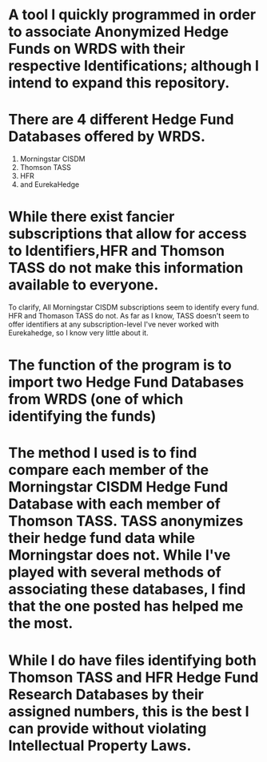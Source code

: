 # A tool I quickly programmed in order to associate Anonymized Hedge Funds on WRDS with their respective Identifications; although I intend to expand this repository.

# There are 4 different Hedge Fund Databases offered by WRDS.
  1. Morningstar CISDM
  2. Thomson TASS
  3. HFR
  4. and EurekaHedge

# While there exist fancier subscriptions that allow for access to Identifiers,HFR and Thomson TASS do not make this information available to everyone.
To clarify,
   All Morningstar CISDM subscriptions seem to identify every fund.
     HFR and Thomason TASS do not. As far as I know, TASS doesn't seem to offer identifiers at any subscription-level
     I've never worked with Eurekahedge, so I know very little about it.

# The function of the program is to import two Hedge Fund Databases from WRDS (one of which identifying the funds)
# The method I used is to find compare each member of the Morningstar CISDM Hedge Fund Database with each member of Thomson TASS. TASS anonymizes their hedge fund data while Morningstar does not. While I've played with several methods of associating these databases, I find that the one posted has helped me the most.

# While I do have files identifying both Thomson TASS and HFR Hedge Fund Research Databases by their assigned numbers, this is the best I can provide without violating Intellectual Property Laws.
